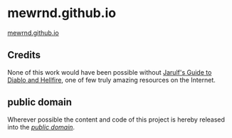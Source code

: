 mewrnd.github.io
================

[mewrnd.github.io][]

[mewrnd.github.io]: http://mewrnd.github.io/

Credits
-------

None of this work would have been possible without
[Jarulf's Guide to Diablo and Hellfire][], one of few truly amazing resources on
the Internet.

[Jarulf's Guide to Diablo and Hellfire]: http://www.lurkerlounge.com/diablo/jarulf/jarulf162.pdf

public domain
-------------

Wherever possible the content and code of this project is hereby released into
the *[public domain][]*.

[public domain]: https://creativecommons.org/publicdomain/zero/1.0/
